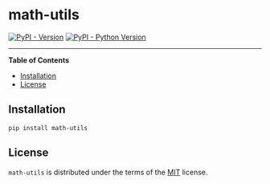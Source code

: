 # math-utils

[![PyPI - Version](https://img.shields.io/pypi/v/math-utils.svg)](https://pypi.org/project/math-utils)
[![PyPI - Python Version](https://img.shields.io/pypi/pyversions/math-utils.svg)](https://pypi.org/project/math-utils)

-----

**Table of Contents**

- [Installation](#installation)
- [License](#license)

## Installation

```console
pip install math-utils
```

## License

`math-utils` is distributed under the terms of the [MIT](https://spdx.org/licenses/MIT.html) license.
